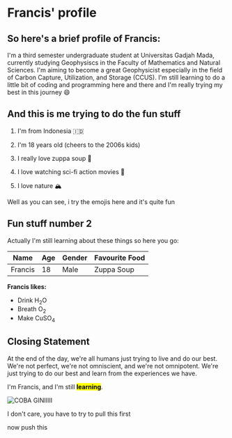 # Francis' profile
## So here's a brief profile of Francis:
I'm a third semester undergraduate student at Universitas Gadjah Mada, currently studying Geophysiscs in the Faculty of Mathematics and Natural Sciences. 
I'm aiming to become a great Geophysicist especially in the field of Carbon Capture, Utilization, and Storage (CCUS). 
I'm still learning to do a little bit of coding and programming here and there and I'm really trying my best in this journey :smile:

## And this is me trying to do the fun stuff
1. I'm from Indonesia 🇮🇩

2. I'm 18 years old (cheers to the 2006s kids)

3. I really love zuppa soup 🍲

4. I love watching sci-fi action movies 🚨

5. I love nature 🏔

Well as you can see, i try the emojis here and it's quite fun 

## Fun stuff number 2

Actually I'm still learning about these things so here you go:

| Name | Age | Gender | Favourite Food |
|------|------|------|------|
| Francis | 18 | Male | Zuppa Soup |


**Francis likes:**
- Drink H<sub>2</sub>O
- Breath O<sub>2</sub>
- Make CuSO<sub>4</sub>

## Closing Statement
At the end of the day, we're all humans just trying to live and do our best. We're not perfect, we're not omniscient, and we're not omnipotent. We're just trying to do our best and learn from the experiences we have.

I'm Francis, and I'm still **<mark>learning</mark>**.

![COBA GINIIIII](https://github.com/user-attachments/assets/32a3ce69-e1db-4dd7-9525-5fc7946c1652)

I don't care, you have to try to pull this first

now push this








